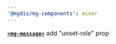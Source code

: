 ```yaml
---
'@mgdis/mg-components': minor
---
```


[**`<mg-message>`**](./?path=/docs/molecules-mg-message--docs) add "unset-role" prop

